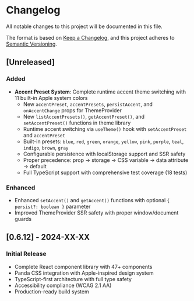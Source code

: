 # Changelog

All notable changes to this project will be documented in this file.

The format is based on [Keep a Changelog](https://keepachangelog.com/en/1.0.0/),
and this project adheres to [Semantic Versioning](https://semver.org/spec/v2.0.0.html).

## [Unreleased]

### Added
- **Accent Preset System**: Complete runtime accent theme switching with 11 built-in Apple system colors
  - New `accentPreset`, `accentPresets`, `persistAccent`, and `onAccentChange` props for ThemeProvider
  - New `listAccentPresets()`, `getAccentPreset()`, and `setAccentPreset()` functions in theme library
  - Runtime accent switching via `useTheme()` hook with `setAccentPreset` and `accentPreset` 
  - Built-in presets: `blue`, `red`, `green`, `orange`, `yellow`, `pink`, `purple`, `teal`, `indigo`, `brown`, `gray`
  - Configurable persistence with localStorage support and SSR safety
  - Proper precedence: prop → storage → CSS variable → data attribute → default
  - Full TypeScript support with comprehensive test coverage (18 tests)

### Enhanced
- Enhanced `setAccent()` and `getAccent()` functions with optional `{ persist?: boolean }` parameter
- Improved ThemeProvider SSR safety with proper window/document guards

## [0.6.12] - 2024-XX-XX

### Initial Release
- Complete React component library with 47+ components
- Panda CSS integration with Apple-inspired design system
- TypeScript-first architecture with full type safety
- Accessibility compliance (WCAG 2.1 AA)
- Production-ready build system